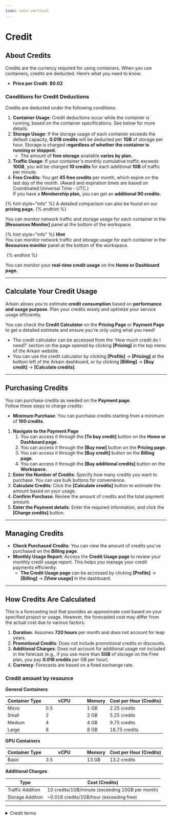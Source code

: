 ```yaml
---
icon: coin-vertical
---
```


# Credit

## About Credits

Credits are the currency required for using containers. When you use containers, credits are deducted. Here’s what you need to know:

* **Price per Credit**: **$0.02**&#x20;

### **Conditions for Credit Deductions**

Credits are deducted under the following conditions:

1. **Container Usage**: Credit deductions occur while the container is running, based on the container specifications. See below for more details.
2. **Storage Usage**: If the storage usage of each container exceeds the default capacity, **0.018 credits** will be deducted per **1GB** of storage per hour. Storage is charged r**egardless of whether the container is running or stopped.**&#x20;
   * The amount of **free storage** available **varies by plan.**
3. **Traffic Usage**: If your container's monthly cumulative traffic exceeds **10GB**, you will be charged **10 credits** for each additional **1GB** of traffic per minute.&#x20;
4. **Free Credits**: You get **45 free credits** per month, which expire on the last day of the month. (Award and expiration times are based on Coordinated Universal Time - UTC.)\
   If you have a **Membership plan,** you can get an **additional 90 credits.**

{% hint style="info" %}
A detailed comparison can also be found on our **pricing page.**
{% endhint %}

You can monitor network traffic and storage usage for each container in the **\[Resources Monitor]** panel at the bottom of the workspace.

{% hint style="info" %}
**Hint**\
You can monitor network traffic and storage usage for each container in the **Resources monitor** panel at the bottom of the workspace.

<img src="../.gitbook/assets/스크린샷 2025-02-24 오후 1.07.38.png" alt="" data-size="original">
{% endhint %}





You can monitor your **real-time credit usage** on the **Home or Dashboard page.**

***

## **Calculate Your Credit Usage**

Arkain allows you to estimate **credit consumption** based on **performance and usage purpose**. Plan your credits wisely and optimize your service usage efficiently.&#x20;

You can check the **Credit Calculator** on the **Pricing Page** or **Payment Page** to get a detailed estimate and ensure you're only using what you need!&#x20;

* The credit calculator can be accessed from the 'How much credit do I need?' section on the page opened by clicking **\[Pricing]** in the top menu of the Arkain website.
* You can use the credit calculator by clicking **\[Profile]** → **\[Pricing]** at the bottom left of the Arkain dashboard, or by clicking **\[Billing]** → **\[Buy credit]** → **\[Calculate credits]**.

***

## Purchasing Credits

You can purchase credits as needed on the **Payment page**. \
Follow these steps to charge credits:

* **Minimum Purchase**: You can purchase credits starting from a minimum of **100 credits**.&#x20;

1. **Navigate to the Payment Page**
   1. You can access it through the **\[To buy credit]** button on the **Home or Dashboard page**.
   2. You can access it through the **\[Buy now]** button on the **Pricing page**.
   3. You can access it through the **\[Buy credit]** button on the **Billing page**.
   4. You can access it through the **\[Buy additional credits]** button on the **Workspace.**
2. **Enter the Number of Credits**: Specify how many credits you want to purchase. You can use bulk buttons for convenience.&#x20;
3. **Calculate Credits**: Click the **\[Calculate credits]** button to estimate the amount based on your usage.&#x20;
4. **Confirm Purchase**: Review the amount of credits and the total payment amount.&#x20;
5. **Enter the Payment details**: Enter the required information, and click the **\[Charge credits]** button.&#x20;

***

## Managing Credits

* **Check Purchased Credits**: You can view the amount of credits you've purchased on the **Billing page**.&#x20;
* **Monthly Usage Report**: Access the **Credit Usage page** to review your monthly credit usage report. This helps you manage your credit payments efficiently.&#x20;
  * **The Credit Usage page** can be accessed by clicking **\[Profile]** → **\[Billing]** → **\[View usage]** in the dashboard.

***

## How Credits Are Calculated

This is a forecasting tool that provides an approximate cost based on your specified project or usage. However, the forecasted cost may differ from the actual cost due to various factors:

1. **Duration**: Assumes **720 hours** per month and does not account for leap years.&#x20;
2. **Promotional Credits**: Does not include promotional credits or discounts.
3. **Additional Charges**: Does not account for additional usage not included in the forecast (e.g., if you use more than **5GB** of storage on the Free plan, you pay **0.018 credits** per GB per hour).&#x20;
4. **Currency**: Forecasts are based on a fixed exchange rate.

### Credit amount by resource <a href="#credit-amount-by-resource" id="credit-amount-by-resource"></a>

**General Containers**

<table><thead><tr><th>Container Type</th><th width="115">vCPU</th><th>Memory</th><th>Cost per Hour (Credits)</th></tr></thead><tbody><tr><td>Micro</td><td>0.5</td><td>1 GB</td><td>2.25 credits</td></tr><tr><td>Small</td><td>2</td><td>2 GB</td><td>5.25 credits</td></tr><tr><td>Medium</td><td>4</td><td>4 GB</td><td>9.75 credits</td></tr><tr><td>Large</td><td>8</td><td>8 GB</td><td>18.75 credits</td></tr></tbody></table>

**GPU Containers**

<table><thead><tr><th>Container Type</th><th width="115">vCPU</th><th>Memory</th><th>Cost per Hour (Credits)</th></tr></thead><tbody><tr><td>Basic</td><td>3.5</td><td>13 GB</td><td>13.2 credits</td></tr></tbody></table>

**Additional Charges**

| Type             | Cost (Credits)                                   |
| ---------------- | ------------------------------------------------ |
| Traffic Addition | 10 credits/1GB/minute (exceeding 10GB per month) |
| Storage Addition | \~0.018 credits/1GB/hour (exceeding free)        |

***

<details>

<summary>Credit terms</summary>



* This policy constitutes part of the[ Arkain](https://accounts.goorm.io/terms) Terms of Service, and any matters not specified in this policy shall be governed by the terms and conditions of the Arkain Terms of Service.

- By paying for Arkain credits, you are deemed to have agreed to the paid service agreement.

* Members may withdraw their subscription within 7 days from the date of subscription. However, if the contents of the contract are different from the contents displayed or advertised by the company or if the contents of the contract are different from the contents of the contract, the subscription may be withdrawn within 1 month from the date of subscription or within 14 days from the date on which the fact was known or could have been known.

- Arkain may provide credits to members based on promotions or members’ activity history, and the conditions and details of credit provision will be announced separately through Arkain.

* If a member’s service is restricted or the member withdraws due to the member’s fault, the remaining credits will be forfeited and the member cannot claim repayment or compensation for the forfeited credits. However, if the member’s service restriction is lifted, the credits will not be forfeited.

- Arkain may change the price of credits at any time and will not compensate members for any loss caused by the changed price.

</details>
